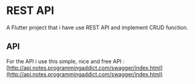 # REST API

A Flutter project that i have use REST API and implement CRUD function.

## API

For the API i use this simple, nice and free API : [http://api.notes.programmingaddict.com/swagger/index.html](http://api.notes.programmingaddict.com/swagger/index.html)

